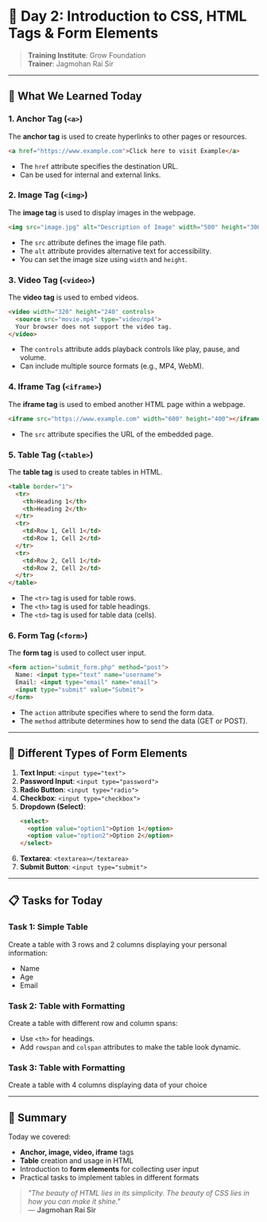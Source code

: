 # 🎨 Day 2: Introduction to CSS, HTML Tags & Form Elements

> **Training Institute**: Grow Foundation  
> **Trainer**: Jagmohan Rai Sir

---

## 🎯 What We Learned Today

### 1. **Anchor Tag (`<a>`)**

The **anchor tag** is used to create hyperlinks to other pages or resources.

```html
<a href="https://www.example.com">Click here to visit Example</a>
```

- The `href` attribute specifies the destination URL.
- Can be used for internal and external links.

### 2. **Image Tag (`<img>`)**

The **image tag** is used to display images in the webpage.

```html
<img src="image.jpg" alt="Description of Image" width="500" height="300">
```

- The `src` attribute defines the image file path.
- The `alt` attribute provides alternative text for accessibility.
- You can set the image size using `width` and `height`.

### 3. **Video Tag (`<video>`)**

The **video tag** is used to embed videos.

```html
<video width="320" height="240" controls>
  <source src="movie.mp4" type="video/mp4">
  Your browser does not support the video tag.
</video>
```

- The `controls` attribute adds playback controls like play, pause, and volume.
- Can include multiple source formats (e.g., MP4, WebM).

### 4. **Iframe Tag (`<iframe>`)**

The **iframe tag** is used to embed another HTML page within a webpage.

```html
<iframe src="https://www.example.com" width="600" height="400"></iframe>
```

- The `src` attribute specifies the URL of the embedded page.

### 5. **Table Tag (`<table>`)**

The **table tag** is used to create tables in HTML.

```html
<table border="1">
  <tr>
    <th>Heading 1</th>
    <th>Heading 2</th>
  </tr>
  <tr>
    <td>Row 1, Cell 1</td>
    <td>Row 1, Cell 2</td>
  </tr>
  <tr>
    <td>Row 2, Cell 1</td>
    <td>Row 2, Cell 2</td>
  </tr>
</table>
```

- The `<tr>` tag is used for table rows.
- The `<th>` tag is used for table headings.
- The `<td>` tag is used for table data (cells).

### 6. **Form Tag (`<form>`)**

The **form tag** is used to collect user input.

```html
<form action="submit_form.php" method="post">
  Name: <input type="text" name="username">
  Email: <input type="email" name="email">
  <input type="submit" value="Submit">
</form>
```

- The `action` attribute specifies where to send the form data.
- The `method` attribute determines how to send the data (GET or POST).

---

## 🧩 Different Types of Form Elements

1. **Text Input**: `<input type="text">`
2. **Password Input**: `<input type="password">`
3. **Radio Button**: `<input type="radio">`
4. **Checkbox**: `<input type="checkbox">`
5. **Dropdown (Select)**: 
   ```html
   <select>
     <option value="option1">Option 1</option>
     <option value="option2">Option 2</option>
   </select>
   ```
6. **Textarea**: `<textarea></textarea>`
7. **Submit Button**: `<input type="submit">`

---

## 📋 **Tasks for Today**

### Task 1: Simple Table
Create a table with 3 rows and 2 columns displaying your personal information:
- Name
- Age
- Email

### Task 2: Table with Formatting
Create a table with different row and column spans:
- Use `<th>` for headings.
- Add `rowspan` and `colspan` attributes to make the table look dynamic.

### Task 3: Table with Formatting
Create a table with 4 columns displaying data of your choice 

---

## 📌 Summary

Today we covered:
- **Anchor, image, video, iframe** tags
- **Table** creation and usage in HTML
- Introduction to **form elements** for collecting user input
- Practical tasks to implement tables in different formats

> _"The beauty of HTML lies in its simplicity. The beauty of CSS lies in how you can make it shine."_  
> — **Jagmohan Rai Sir**


